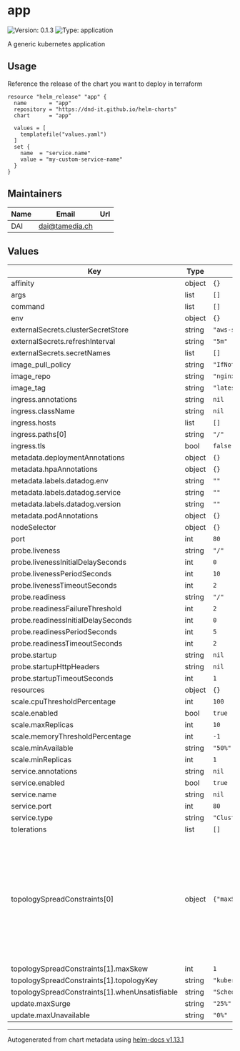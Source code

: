 # app

![Version: 0.1.3](https://img.shields.io/badge/Version-0.1.3-informational?style=flat-square) ![Type: application](https://img.shields.io/badge/Type-application-informational?style=flat-square)

A generic kubernetes application

## Usage

Reference the release of the chart you want to deploy in terraform

```hcl
resource "helm_release" "app" {
  name       = "app"
  repository = "https://dnd-it.github.io/helm-charts"
  chart      = "app"

  values = [
    templatefile("values.yaml")
  ]
  set {
    name  = "service.name"
    value = "my-custom-service-name"
  }
}
```

## Maintainers

| Name | Email | Url |
| ---- | ------ | --- |
| DAI | <dai@tamedia.ch> |  |

## Values

| Key | Type | Default | Description |
|-----|------|---------|-------------|
| affinity | object | `{}` |  |
| args | list | `[]` |  |
| command | list | `[]` |  |
| env | object | `{}` |  |
| externalSecrets.clusterSecretStore | string | `"aws-secretsmanager"` |  |
| externalSecrets.refreshInterval | string | `"5m"` |  |
| externalSecrets.secretNames | list | `[]` |  |
| image_pull_policy | string | `"IfNotPresent"` |  |
| image_repo | string | `"nginx"` |  |
| image_tag | string | `"latest"` |  |
| ingress.annotations | string | `nil` |  |
| ingress.className | string | `nil` |  |
| ingress.hosts | list | `[]` |  |
| ingress.paths[0] | string | `"/"` |  |
| ingress.tls | bool | `false` |  |
| metadata.deploymentAnnotations | object | `{}` |  |
| metadata.hpaAnnotations | object | `{}` |  |
| metadata.labels.datadog.env | string | `""` |  |
| metadata.labels.datadog.service | string | `""` |  |
| metadata.labels.datadog.version | string | `""` |  |
| metadata.podAnnotations | object | `{}` |  |
| nodeSelector | object | `{}` |  |
| port | int | `80` |  |
| probe.liveness | string | `"/"` |  |
| probe.livenessInitialDelaySeconds | int | `0` |  |
| probe.livenessPeriodSeconds | int | `10` |  |
| probe.livenessTimeoutSeconds | int | `2` |  |
| probe.readiness | string | `"/"` |  |
| probe.readinessFailureThreshold | int | `2` |  |
| probe.readinessInitialDelaySeconds | int | `0` |  |
| probe.readinessPeriodSeconds | int | `5` |  |
| probe.readinessTimeoutSeconds | int | `2` |  |
| probe.startup | string | `nil` |  |
| probe.startupHttpHeaders | string | `nil` |  |
| probe.startupTimeoutSeconds | int | `1` |  |
| resources | object | `{}` |  |
| scale.cpuThresholdPercentage | int | `100` |  |
| scale.enabled | bool | `true` |  |
| scale.maxReplicas | int | `10` |  |
| scale.memoryThresholdPercentage | int | `-1` |  |
| scale.minAvailable | string | `"50%"` |  |
| scale.minReplicas | int | `1` |  |
| service.annotations | string | `nil` |  |
| service.enabled | bool | `true` |  |
| service.name | string | `nil` |  |
| service.port | int | `80` |  |
| service.type | string | `"ClusterIP"` |  |
| tolerations | list | `[]` |  |
| topologySpreadConstraints[0] | object | `{"maxSkew":1,"topologyKey":"topology.kubernetes.io/zone","whenUnsatisfiable":"ScheduleAnyway"}` | Enable pod [Topology Spread Constraints](https://kubernetes.io/docs/concepts/scheduling-eviction/topology-spread-constraints/). If no constraints are defined, the cluster default is used. - topologyKey: topology.kubernetes.io/zone   maxSkew: 5   whenUnsatisfiable: ScheduleAnyway - topologyKey: kubernetes.io/hostname   maxSkew: 3   whenUnsatisfiable: ScheduleAnyway |
| topologySpreadConstraints[1].maxSkew | int | `1` |  |
| topologySpreadConstraints[1].topologyKey | string | `"kubernetes.io/hostname"` |  |
| topologySpreadConstraints[1].whenUnsatisfiable | string | `"ScheduleAnyway"` |  |
| update.maxSurge | string | `"25%"` |  |
| update.maxUnavailable | string | `"0%"` |  |

----------------------------------------------
Autogenerated from chart metadata using [helm-docs v1.13.1](https://github.com/norwoodj/helm-docs/releases/v1.13.1)
